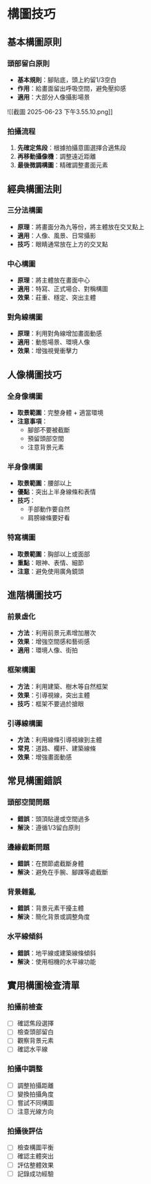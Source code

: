 # 構圖技巧

## 基本構圖原則

### 頭部留白原則
- **基本規則**：腳貼底，頭上約留1/3空白
- **作用**：給畫面留出呼吸空間，避免壓抑感
- **適用**：大部分人像攝影場景

![[截圖 2025-06-23 下午3.55.10.png]]

### 拍攝流程
1. **先確定焦段**：根據拍攝意圖選擇合適焦段
2. **再移動攝像機**：調整遠近距離
3. **最後微調構圖**：精確調整畫面元素

## 經典構圖法則

### 三分法構圖
- **原理**：將畫面分為九等份，將主體放在交叉點上
- **適用**：人像、風景、日常攝影
- **技巧**：眼睛通常放在上方的交叉點

### 中心構圖
- **原理**：將主體放在畫面中心
- **適用**：特寫、正式場合、對稱構圖
- **效果**：莊重、穩定、突出主體

### 對角線構圖
- **原理**：利用對角線增加畫面動感
- **適用**：動態場景、環境人像
- **效果**：增強視覺衝擊力

## 人像構圖技巧

### 全身像構圖
- **取景範圍**：完整身體 + 適當環境
- **注意事項**：
  - 腳部不要被截斷
  - 預留頭部空間
  - 注意背景元素

### 半身像構圖
- **取景範圍**：腰部以上
- **優點**：突出上半身線條和表情
- **技巧**：
  - 手部動作要自然
  - 肩膀線條要好看

### 特寫構圖
- **取景範圍**：胸部以上或面部
- **重點**：眼神、表情、細節
- **注意**：避免使用廣角鏡頭

## 進階構圖技巧

### 前景虛化
- **方法**：利用前景元素增加層次
- **效果**：增強空間感和藝術感
- **適用**：環境人像、街拍

### 框架構圖
- **方法**：利用建築、樹木等自然框架
- **效果**：引導視線，突出主體
- **技巧**：框架不要過於搶眼

### 引導線構圖
- **方法**：利用線條引導視線到主體
- **常見**：道路、欄杆、建築線條
- **效果**：增強畫面動感

## 常見構圖錯誤

### 頭部空間問題
- **錯誤**：頭頂貼邊或空間過多
- **解決**：遵循1/3留白原則

### 邊緣截斷問題
- **錯誤**：在關節處截斷身體
- **解決**：避免在手腕、腳踝等處截斷

### 背景雜亂
- **錯誤**：背景元素干擾主體
- **解決**：簡化背景或調整角度

### 水平線傾斜
- **錯誤**：地平線或建築線條傾斜
- **解決**：使用相機的水平線功能

## 實用構圖檢查清單

### 拍攝前檢查
- [ ] 確認焦段選擇
- [ ] 檢查頭部留白
- [ ] 觀察背景元素
- [ ] 確認水平線

### 拍攝中調整
- [ ] 調整拍攝距離
- [ ] 變換拍攝角度
- [ ] 嘗試不同構圖
- [ ] 注意光線方向

### 拍攝後評估
- [ ] 檢查構圖平衡
- [ ] 確認主體突出
- [ ] 評估整體效果
- [ ] 記錄成功經驗 